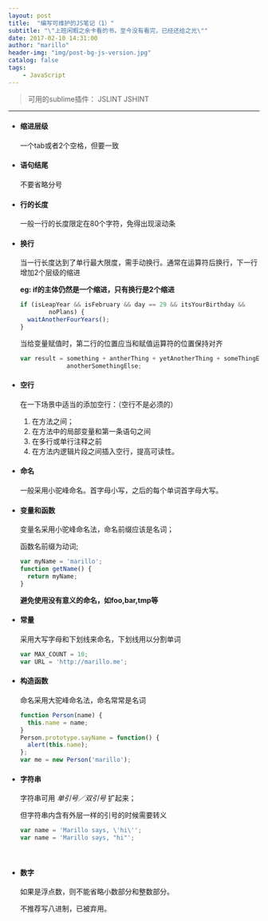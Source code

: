 ```yaml
---
layout: post
title:  "编写可维护的JS笔记（1）"
subtitle: "\"上班闲暇之余卡看的书，至今没有看完，已经还给之光\""
date: 2017-02-10 14:31:00
author: "marillo"
header-img: "img/post-bg-js-version.jpg"
catalog: false
tags:
    - JavaScript 
---
```




> 可用的sublime插件： JSLINT JSHINT

---



- #### 缩进层级

  一个tab或者2个空格，但要一致

- #### 语句结尾

  不要省略分号

- #### 行的长度

  一般一行的长度限定在80个字符，免得出现滚动条

- #### 换行

  当一行长度达到了单行最大限度，需手动换行。通常在运算符后换行，下一行增加2个层级的缩进

  **eg:  if的主体仍然是一个缩进，只有换行是2个缩进**

  ```javascript
  if (isLeapYear && isFebruary && day == 29 && itsYourBirthday &&
          noPlans) {
    waitAnotherFourYears();
  }
  ```

  当给变量赋值时，第二行的位置应当和赋值运算符的位置保持对齐		

  ```javascript
  var result = something + antherThing + yetAnotherThing + someThingElse +
               anotherSomethingElse;
  ```



- #### 空行

  在一下场景中适当的添加空行：（空行不是必须的）

  1. 在方法之间；
  2. 在方法中的局部变量和第一条语句之间
  3. 在多行或单行注释之前
  4. 在方法内逻辑片段之间插入空行，提高可读性。

- #### 命名

  一般采用小驼峰命名。首字母小写，之后的每个单词首字母大写。

- #### 变量和函数

  变量名采用小驼峰命名法，命名前缀应该是名词；

  函数名前缀为动词;

  ```javascript
  var myName = 'marillo';
  function getName() {
    return myName;
  }
  ```

  **避免使用没有意义的命名，如foo,bar,tmp等**
    

- ####  常量

  采用大写字母和下划线来命名，下划线用以分割单词

  ```javascript
  var MAX_COUNT = 10;
  var URL = 'http://marillo.me';
  ```

- #### 构造函数

  命名采用大驼峰命名法，命名常常是名词

  ```javascript
  function Person(name) {
    this.name = name;
  }
  Person.prototype.sayName = function() {
    alert(this.name);
  };
  var me = new Person('marillo');
  ```

- #### 字符串

  字符串可用 *单引号／双引号* 扩起来；

  但字符串内含有外层一样的引号的时候需要转义

  ```javascript
  var name = 'Marillo says, \'hi\'';
  var name = 'Marillo says, "hi"';
  ```

  ​

- #### 数字

  如果是浮点数，则不能省略小数部分和整数部分。

  不推荐写八进制，已被弃用。
